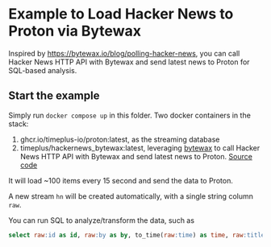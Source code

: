 # Example to Load Hacker News to Proton via Bytewax

Inspired by https://bytewax.io/blog/polling-hacker-news, you can call Hacker News HTTP API with Bytewax and send latest news to Proton for SQL-based analysis.

## Start the example

Simply run `docker compose up` in this folder. Two docker containers in the stack:

1. ghcr.io/timeplus-io/proton:latest, as the streaming database
2. timeplus/hackernews_bytewax:latest, leveraging [bytewax](https://bytewax.io) to call Hacker News HTTP API with Bytewax and send latest news to Proton. [Source code](https://github.com/timeplus-io/proton-python-driver/tree/develop/example/bytewax)


It will load ~100 items every 15 second and send the data to Proton.

A new stream `hn` will be created automatically, with a single string column `raw`.

You can run SQL to analyze/transform the data, such as

```sql
select raw:id as id, raw:by as by, to_time(raw:time) as time, raw:title as title from hn
```
